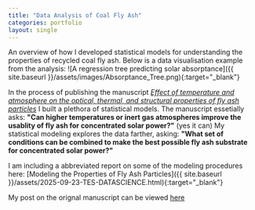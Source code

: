```yaml
---
title: "Data Analysis of Coal Fly Ash"
categories: portfolio
layout: single
---
```

An overview of how I developed statistical models for understanding the properties of recycled coal fly ash. Below is a data visualisation example from the analysis: 
![A regression tree predicting solar absorptance]({{ site.baseurl }}/assets/images/Absorptance_Tree.png){:target="_blank"} 

In the process of publishing the manuscript [*Effect of temperature and atmosphere on the optical, thermal, and structural properties of fly ash particles*](https://www.sciencedirect.com/science/article/pii/S0032591025010459?dgcid=author) I built a plethora of statistical models. The manuscript essetially asks:
**"Can higher temperatures or inert gas atmospheres improve the usablity of fly ash for concentrated solar power?"** (yes it can) 
My statistical modeling explores the data farther, asking:
**"What set of conditions can be combined to make the best possible fly ash substrate for concentrated solar power?"**

I am including a abbreviated report on some of the modeling procedures here: 
[Modeling the Properties of Fly Ash Particles]({{ site.baseurl }}/assets/2025-09-23-TES-DATASCIENCE.html){:target="_blank"}

My post on the orignal manuscript can be viewed [here](https://gavinscoville.github.io/GavinScoville/portfolio/CSP/)